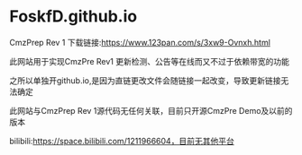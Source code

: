 # FoskfD.github.io
CmzPrep Rev 1 下载链接:https://www.123pan.com/s/3xw9-Ovnxh.html

此网站用于实现CmzPre Rev1 更新检测、公告等在线而又不过于依赖带宽的功能

之所以单独开github.io,是因为直链更改文件会随链接一起改变，导致更新链接无法确定

此网站与CmzPrep Rev 1源代码无任何关联，目前只开源CmzPre Demo及以前的版本

bilibili:https://space.bilibili.com/1211966604，目前无其他平台
